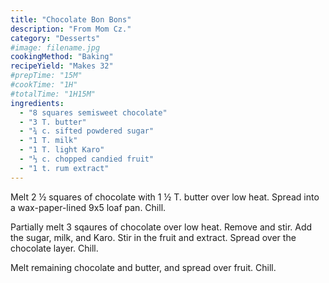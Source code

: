 ```yaml
---
title: "Chocolate Bon Bons"
description: "From Mom Cz."
category: "Desserts"
#image: filename.jpg
cookingMethod: "Baking"
recipeYield: "Makes 32"
#prepTime: "15M"
#cookTime: "1H"
#totalTime: "1H15M"
ingredients:
  - "8 squares semisweet chocolate"
  - "3 T. butter"
  - "¾ c. sifted powdered sugar"
  - "1 T. milk"
  - "1 T. light Karo"
  - "⅓ c. chopped candied fruit"
  - "1 t. rum extract"
---
```


Melt 2 ½ squares of chocolate with 1 ½ T. butter over low heat. Spread into a wax-paper-lined 9x5 loaf pan. Chill.

Partially melt 3 sqaures of chocolate over low heat. Remove and stir. Add the sugar, milk, and Karo. Stir in the fruit and extract.
Spread over the chocolate layer. Chill.

Melt remaining chocolate and butter, and spread over fruit. Chill.
